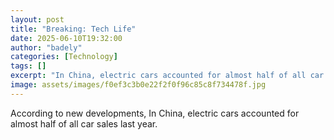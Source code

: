 ```yaml
---
layout: post
title: "Breaking: Tech Life"
date: 2025-06-10T19:32:00
author: "badely"
categories: [Technology]
tags: []
excerpt: "In China, electric cars accounted for almost half of all car sales last year."
image: assets/images/f0ef3c3b0e22f2f0f96c85c8f734478f.jpg
---
```


According to new developments, In China, electric cars accounted for almost half of all car sales last year.

